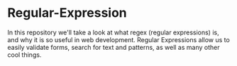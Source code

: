 # Regular-Expression
 In this repository we'll take a look at what regex (regular expressions) is, and why it is so useful in web development. Regular Expressions allow us to easily validate forms, search for text and patterns, as well as many other cool things.
